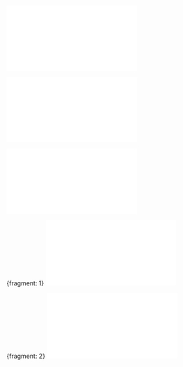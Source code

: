 ![](crop-start-and-end.php)

![](skip.php)

![](skip-multiple.php)

{fragment: 1}
![](fragments.php)

{fragment: 2}
![](fragments.php)
